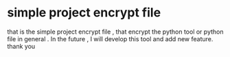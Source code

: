 # simple project encrypt file
that is the simple project encrypt file , that encrypt the python tool or python file in general . In the future , I will develop this tool and add new feature. thank you   
